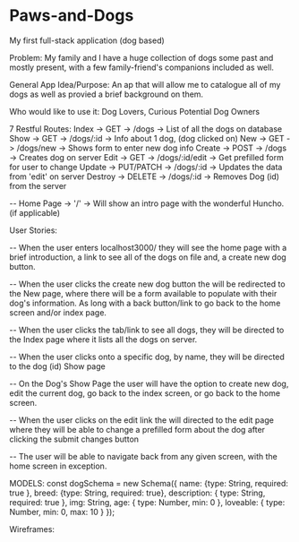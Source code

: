# Paws-and-Dogs
My first full-stack application (dog based)

Problem: My family and I have a huge collection of dogs some past and mostly present, with a few family-friend's companions included as well.

General App Idea/Purpose: An ap that will allow me to catalogue all of my dogs as well as provied a brief background on them. 

Who would like to use it: Dog Lovers, Curious Potential Dog Owners

7 Restful Routes:
Index   -> GET       -> /dogs          -> List of all the dogs on database
Show    -> GET       -> /dogs/:id      -> Info about 1 dog, (dog clicked on)
New     -> GET       -> /dogs/new      -> Shows form to enter new dog info
Create  -> POST      -> /dogs          -> Creates dog on server
Edit    -> GET       -> /dogs/:id/edit -> Get prefilled form for user to change
Update  -> PUT/PATCH -> /dogs/:id      -> Updates the data from 'edit' on server
Destroy -> DELETE    -> /dogs/:id      -> Removes Dog (id) from the server

-- Home Page -> '/' -> Will show an intro page with the wonderful Huncho. (if applicable)

User Stories: 

-- When the user enters localhost3000/ they will see the home page with a brief introduction, a link to see all of the dogs on file and, a create new dog button. 

-- When the user clicks the create new dog button the will be redirected to the New page, where there will be a form available to populate with their dog's information. As long with a back button/link to go back to the home screen and/or index page.

-- When the user clicks the tab/link to see all dogs, they will be directed to the Index page where it lists all the dogs on server. 

-- When the user clicks onto a specific dog, by name, they will be directed to the dog (id) Show page

-- On the Dog's Show Page the user will have the option to create new dog, edit the current dog, go back to the index screen, or go back to the home screen.

-- When the user clicks on the edit link the will directed to the edit page where they will be able to change a prefilled form about the dog after clicking the submit changes button

-- The user will be able to navigate back from any given screen, with the home screen in exception.

MODELS:
const dogSchema = new Schema({
    name: {type: String, required: true },
    breed: {type: String, required: true}, 
    description: { type: String, required: true },
    img: String,
    age: { type: Number, min: 0 },
    loveable: { type: Number, min: 0, max: 10 }
});

Wireframes:
